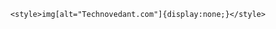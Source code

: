 <html>
<head>
<meta http-equiv="Content-Type" content="text/html; charset=utf-8">
<title>Happy Navratri 2022 </title>
    <meta name="google" value="notranslate">
    <meta property="og:type" content="Make your own wonderful wish for you loved one" />
    <meta property="og:title" content="Happy Navratri 2022 " />
    <meta property="og:url" content="https://www.google.com/>
    
    
    
    
    
    
    
    
    <meta property="og:description" content="Free Happy Navratri 2019 Whatsapp Viral HTML Blogger Script. Share this Happy Navratri 2019 Whatsapp Viral Script & Earn Money" />
    <meta property="og:site_name" content="Happy Navratri 2022V iral Script" />
    <link type="text/css" rel="stylesheet" href="https://cdnjs.cloudflare.com/ajax/libs/animate.css/3.5.2/animate.min.css" />
    <link rel="stylesheet" href="https://cdnjs.cloudflare.com/ajax/libs/font-awesome/4.7.0/css/font-awesome.css" />
    <link href='https://fonts.googleapis.com/css?family=Sofia:&effect=neon' rel='stylesheet'>
    <link rel="icon" type="imgage/pn" sizes="32x32" href="https://1.bp.blogspot.com/-u4YKj6vdPp0/XYtEStpmHqI/AAAAAAAADAY/1FugTf7Mut84pJGqFPsA4yVO-jdKHeaugCLcBGAsYHQ/s1600/favicon.png">
<style>




i {

 width: 50%;
padding-left: 20px;

padding-right: 30px;

        color: #f0ff4f;
        text-decoration: capitalize;
    }
input[type=name], select {
    width: 100%;
    padding: 12px 20px;
    margin: 4px 0;
    display: inline-block;
    border: 1px solid #ccc;
    border-radius: 10px;
    box-sizing: border-box;
}
.footerbtn {
 
            display: block;
            line-height: 50px;
            position: fixed;
            left:0px;
            bottom: 10px;
            height:50px;
            
border-radius: 30px;
  box-sizing: border-box;
  padding: 5px;
  background:#34af23;
  color: #ffffff;
  font-size: 18vh;
  text-align: center;
  text-decoration: none;
  width:70%;
 margin-left:10px;
            margin-right:30px;
            box-shadow: 0 4px 12px 0 rgba(0, 0, 0, .3);
            animation: footer infinite linear 1s;
            -webkit-transform: translate3d(30%,0,0);
            transform: translate3d(30%,0,0);
            position: fixed;
           
}

.footerbtn :active {
            box-shadow: none;
            border: 5px solid blue;
            
        }

        @-webkit-keyframes footer {
            from {
                -webkit-transform: rotateZ(0)
            }
            25% {
                -webkit-transform: rotateZ(0deg)
            }
            50% {
                -webkit-transform: rotateZ(0deg)
            }
            75% {
                -webkit-transform: rotateZ(0deg)
            }
            to {
                -webkit-transform: rotateZ(0)
            }}

@-webkit-keyframes jello {  from, 11.1%, to {    transform: none;  }
  22.2% {    transform: skewX(-12.5deg) skewY(-12.5deg);  }
  33.3% {    transform: skewX(6.25deg) skewY(6.25deg);  }
  44.4% {    transform: skewX(-3.125deg) skewY(-3.125deg);  }
  55.5% {    transform: skewX(1.5625deg) skewY(1.5625deg);  }
  66.6% {    transform: skewX(-0.78125deg) skewY(-0.78125deg);  }
  77.7% {    transform: skewX(0.390625deg) skewY(0.390625deg);  }
  88.8% {    transform: skewX(-0.1953125deg) skewY(-0.1953125deg);  }}

    .technovedant1{position:fixed;left:1%; width:auto;height:100%;top:1%;color:#000;}
    .technovedant2{position:fixed;right:1%; width:auto;height:100%;top:1%;color:#000;}
.bubbles {
font-family: arial;
}

.bubbles hi {
font-family: 'Luckiest Guy', cursive;
color: black;
}

hi {
 font-size:2.5em;
 user-select:none;
}

hi span { display:inline-block; animation:float .2s ease-in-out infinite; }
 @keyframes float {
  0%,100%{ transform:none; }
  33%{ transform:translateY(-1px) rotate(-2deg); }
  66%{ transform:translateY(1px) rotate(2deg); }
}
body:hover span { animation:bounce .6s; }
@keyframes bounce {
  0%,100%{ transform:translate(0); }
  25%{ transform:rotateX(20deg) translateY(2px) rotate(-3deg); }
  50%{ transform:translateY(-20px) rotate(3deg) scale(1.1);  }
}

@import url(https://lh6.googleusercontent.com/proxy/YfzDH9rGEX2_6c0-ipAee-UwIRD6yJ2S-9zgBkCvqKQxaNYcbJ399-QVTehEPWRHJ-iB2IRCLJ-HGPW_wv9fmo8T2WG1qQ=s0-d);

h1 {
  animation:glow 10s ease-in-out infinite;
}



* { box-sizing:border-box; }

figure {
  animation:wobble 5s ease-in-out infinite;
  transform-origin:center center;
  transform-style:preserve-3d;
}

@keyframes wobble {
  0%,100%{ transform:rotate3d(1,1,0,40deg); }
  25%{ transform:rotate3d(-1,1,0,40deg); }
  50%{ transform:rotate3d(-1,-1,0,40deg); }
  75%{ transform:rotate3d(1,-1,0,40deg); }
}

h1 {
  display:block;
  width:90%;
  line-height:1.5;
  font:900 35px 'Concert One', sans-serif;
  position:absolute;
  color:#fff;
}

@keyframes glow {
  0%,100%{ text-shadow:0 0 30px red; }
  25%{ text-shadow:0 0 30px orange; }
  50%{ text-shadow:0 0 30px forestgreen; }
  75%{ text-shadow:0 0 30px cyan; }
}

h1:nth-child(2){ transform:translateZ(5px); }
h1:nth-child(3){ transform:translateZ(10px);}
h1:nth-child(4){ transform:translateZ(15px); }
h1:nth-child(5){ transform:translateZ(20px); }
h1:nth-child(6){ transform:translateZ(25px); }
h1:nth-child(7){ transform:translateZ(30p.rock{animation:infinite 1s rock}
@keyframes rock {  0% {    transform: rotate(-1deg);  }
  50% {    transform: rotate(2deg);  }
  100% {    transform: rotate(-1deg);  }}x); }
h1:nth-child(8){ transform:translateZ(35px); }
h1:nth-child(9){ transform:translateZ(40px); }
h1:nth-child(10){ transform:translateZ(45px); }



.rock{animation:infinite 1s rock}
@keyframes rock {  0% {    transform: rotate(-1deg);  }
  50% {    transform: rotate(2deg);  }
  100% {    transform: rotate(-1deg);  }}

.fuck{animation:infinite 1s fuck}
@keyframes rock {  0% {    transform: rotate(-2deg);  }
  50% {    transform: rotate(2deg);  }
  100% {    transform: rotate(-2deg);  }}


h2 {
   
    -webkit-animation: bounceIn 4s cubic-bezier(0.68, -0.55, 0.27, 1.55) infinite;
     animation: bounceIn 4s cubic-bezier(0.68, -0.55, 0.27, 1.55) infinite;
    -webkit-transition: all .2s;
    transition: all .2s;
    font-size: 35px;
    text-transform: uppercase;
    TEXT-ALIGN:CENTER;
    color: #138808;
    text-shadow: -2px 0px 1px #22414f, -4px 0px 1px #22414f, -6px 0px 1px #22414f, -1px -1px 1px #22414f, -1px -2px 1px #22414f, -2px -1px 1px #22414f, -2px -2px 1px #22414f, -3px -3px 1px #22414f, -4px -4px 1px #22414f, -5px -5px 1px #22414f, -6px -6px 1px #22414f, 0 0 15px #22414f, 0 0 20px #22414f, 1px 1px #22414f,2px 2px #22414f;

}

h3 {
    font-size: 18px;
    text-align: center;
    padding:1px;
    margin:1px;
    color: #ffffff;
   
    aanimation: fuck infinite 1s;
##########    font-family: ;              %%%33%%%%%%%%%%%%%%%%%%%%%%%%%%%%%
    letter-spacing: 2px;
    word-spacing: 4px;
	
	
	* {box-sizing: border-box;}
body {font-family: Verdana, sans-serif;}
.mySlides {display: none;}
img {vertical-align: middle;}

/* TECHNOVEDANT.in */
.TECHNOVEDANT-slideshow-container {
  max-width: 1000px;
  position: relative;
  margin: auto;
}

/* TECHNOVEDANT.In */
.text {
  color: #f2f2f2;
  font-size: 15px;
  padding: 8px 12px;
  position: absolute;
  bottom: 8px;
  width: 100%;
  text-align: center;
}

/* Number text (1/11 etc) */
.numbertext {
  color: #f2f2f2;
  font-size: 12px;
  padding: 8px 12px;
  position: absolute;
  top: 0;
}

/* The dots/bullets/indicators */
.dot {
  height: 15px;
  width: 15px;
  margin: 0 2px;
  background-color:   yellow;
  border-radius: 50%;
  display: inline-block;
  transition: background-color 0.6s ease;
}

.active {
  background-color:  red;
}

/* Fading animation */
.fade {
  -webkit-animation-name: fade;
  -webkit-animation-duration: 1.5s;
  animation-name: fade;
  animation-duration: 1.5s;
}

@-webkit-keyframes fade {
  from {opacity: .4} 
  to {opacity: 1}
}

@keyframes fade {
  from {opacity: .4} 
  to {opacity: 1}
}

/* On smaller screens, decrease text size */
@media only screen and (max-width: 300px) {
  .text {font-size: 11px}
	
	
}
</style>


   <style>
      body{
        background: white;
      }
      .mainContainer {
max-width: 660px;
    margin: auto;
    text-align: center;
    position: relative;
    padding-right: 1px;
    padding-left: 1px;
    padding-top: 1px;

    margin-bottom: 65px;
}


.Technovedantncontainer {
   
    padding-right: 30px;
    padding-left: 30px;
    padding-top: 2px;
  
}

      }

.username {
    -webkit-animation: bounceIn 4s cubic-bezier(0.68, -0.55, 0.27, 1.55) infinite;
     animation: bounceIn 4s cubic-bezier(0.68, -0.55, 0.27, 1.55) infinite;
    -webkit-transition: all .2s;
    transition: all .2s;
    font-size: 40px;
    font-family: 'SF Espresso Shack', cursive;
    text-transform: uppercase;
    TEXT-ALIGN:CENTER;
    color: green;
    text-shadow: -2px 0px 1px #22414f, -4px 0px 1px #22414f, -6px 0px 1px #22414f, -1px -1px 1px #22414f, -1px -2px 1px #22414f, -2px -1px 1px #22414f, -2px -2px 1px #22414f, -3px -3px 1px #22414f, -4px -4px 1px #22414f, -5px -5px 1px #22414f, -6px -6px 1px #22414f, 0 0 15px #22414f, 0 0 20px #22414f, 1px 1px #22414f,2px 2px #22414f;

}
      .fromMessage{
       
       
        
        font-size: 30px;
        
      }
      .wavetext{
        color: #3e8ed2;
        padding: 0 40px;
        animation: pulse 1s infinite;
        font-size: 32px;

      }
      .wishMessage {
        color: #3e8ed2;
        font-size: 22px;
        font-weight: bold;
        margin-top: 50px;
        text-shadow: 0px 0px 10px #00fff3
      }
      .wishMessage p{
        margin: 0.5em 0;
      }
      #formBox {
        left: 0;position: fixed;bottom: 0;display: inline-block;width: 100%;margin: 0;
      }
      #nameTextBox {
        border: 3px solid #000000; text-align: center; display: inline-block; width: 70%;color: black;font-size:20px;margin: 0;background: #eee;height: 50px;font-weight: 700;;padding:8px 0;
      }
      #goButton {
        width: 20%;background: gold;display: inline-block;vertical-align: bottom;border: 3px solid #000000;float: right;color: black;font-size:16px;padding:8px 0;height: 48px;text-align:center;font-weight: 700;
      }
      .footerbtn {
        display: none;
        line-height: 40px;
        bottom: 10px;
        height: 45px;
        border-radius: 30px;
        box-sizing: border-box;
        padding: 5px;
        background: #34af23;
        color: #ffffff;
        font-size: 20px;
        text-align: center;
        text-decoration: none;
        box-shadow: 0 4px 12px 0 rgba(0, 0, 0, .3);
        
        position: fixed;
        width: 70%;
        left: 0;
        margin: 2% 5%;
      }
      .footerbtn img {
        position: relative;top:3px;
      }
      #inAdvance {
        font-size: 20px; font-weight: bold;margin-top: 20px;color: #98201F;
      }
      #demoo {
        font-size: 20px; font-weight: bold;color: red;
        
      }
      #inAdvanceTime {
        margin:20px 0 30px 0;
      }
      #inAdvanceTime p{
        color: #ae00b9;font-size: 19px;font-weight: 500;
        margin: 0;
      }
.bg{background-img e:url("https://www.google.com/imgres?imgurl=https%3A%2F%2Fdata.whicdn.com%2Fimages%2F340441719%2Foriginal.gif&imgrefurl=https%3A%2F%2Fweheartit.com%2Fentry%2F340441719&tbnid=U6stKExUzIz_WM&vet=1&docid=uoN4poZv5e-gpM&w=370&h=640&itg=1&hl=en-IN&source=sh%2Fx%2Fim.gif");background-repeat:repeat}p.head.name{word-wrap: break-word;font-size:40px;font-family:sans-serif;text-shadow: 1px 1px 5px rgba(0, 0, 0, 0.5);color:#f5f5f5}input#mce-names {width: 100% !important;margin-top: 20px !important;}




.TechnoVedant-main-greeting {
   
    max-width: 660px;
    margin: auto;
    text-align: center;
    position: relative;
    padding: 0px;
  
    ba url("https://1.bp.blogspot.com/-nXy1rUqrars/XYtoum_Z8hI/AAAAAAAADBc/M1YfZ-RQkccJDaOu84L1MXK_mKCILVTXACLcBGAsYHQ/s320/flowers.gif");
    background-position: center;
    background-repeat: no-repeat;
    background-size: cover;
    box : 3px 4px 41px 0 rgba(0, 0, 0, 0.64)
    margin-bottom: 35px
}

.TechnoVedant-main-greeting .main_body {
    text-align: center;
    font-size: 1.3em
}
.TechnoVedant-main-greeting .main_body .text2 {
    padding: 10px;
    font-size: 20px
}
.TechnoVedant-main-greeting .text {
    color: #405d9b;
    letter-spacing: 1px;
    font-weight: 600;
    padding: 0px 10px;
    text-align: center;
}
.TechnoVedant-main-greeting .pp-img {
    max-width: 400px;
    margin-bottom: 10px;
    box-shadow: 0px 0px 10px 0px rgba(0, 0, 0, 0.64);
}

.TechnoVedant-main-greeting .text_gradient {
    margin: 5px auto;
    font-weight: 700;
    font-size: 24px;
    color: #b50dae;
}



    </style>


	  <style>img[alt="Technovedant.com"]{display:none;}</style>


</head>
 <body class="bg">
 
 
 

<marquee class="technovedant1" behavior="scroll" direction="up" loop="-1" scrolldelay="1">  <br>
<img src="https://blogger.googleusercontent.com/img/b/R29vZ2xl/AVvXsEiHGg7_Yu-3Y4s5_vvTZ6gYyzXBn0N5nGG2IprbN5qiPM___m_h8PvhygGFvQ9Qk1Gx3nhY7wa90dqVwbTmfUhd5XrUoJbvKfn-7Tdk4qk98J8U0nJxfy1Chafg43Ym028GRWltZEbyCDmig01TsKTZiVMjSJcEVAygeOTfm9IsE__IQjllr2EEroDD9A/s1600/Happy-Holi-2023.png" height="160px" width="50px" class="rotate180"/><br><br><img src="https://1.bp.blogspot.com/-k7NMEDET1q0/YFXp7kuizeI/AAAAAAAAACo/C4VhwxJCb5wZP_gKzpCciHLhg8k8FOXsQCLcBGAsYHQ/s0/pichkari-images.png" height="160px" width="50px"/><br><br>
<img src="https://blogger.googleusercontent.com/img/b/R29vZ2xl/AVvXsEiHGg7_Yu-3Y4s5_vvTZ6gYyzXBn0N5nGG2IprbN5qiPM___m_h8PvhygGFvQ9Qk1Gx3nhY7wa90dqVwbTmfUhd5XrUoJbvKfn-7Tdk4qk98J8U0nJxfy1Chafg43Ym028GRWltZEbyCDmig01TsKTZiVMjSJcEVAygeOTfm9IsE__IQjllr2EEroDD9A/s1600/Happy-Holi-2023.png" height="160px" width="50px" class="rotate180"/><br><br><img src="https://1.bp.blogspot.com/-k7NMEDET1q0/YFXp7kuizeI/AAAAAAAAACo/C4VhwxJCb5wZP_gKzpCciHLhg8k8FOXsQCLcBGAsYHQ/s0/pichkari-images.png" height="160px" width="50px"/><br><br>
<img src="https://blogger.googleusercontent.com/img/b/R29vZ2xl/AVvXsEiHGg7_Yu-3Y4s5_vvTZ6gYyzXBn0N5nGG2IprbN5qiPM___m_h8PvhygGFvQ9Qk1Gx3nhY7wa90dqVwbTmfUhd5XrUoJbvKfn-7Tdk4qk98J8U0nJxfy1Chafg43Ym028GRWltZEbyCDmig01TsKTZiVMjSJcEVAygeOTfm9IsE__IQjllr2EEroDD9A/s1600/Happy-Holi-2023.png" height="160px" width="50px" class="rotate180"/><br><br><img src="https://1.bp.blogspot.com/-k7NMEDET1q0/YFXp7kuizeI/AAAAAAAAACo/C4VhwxJCb5wZP_gKzpCciHLhg8k8FOXsQCLcBGAsYHQ/s0/pichkari-images.png" height="160px" width="50px"/><br><br>
<img src="https://blogger.googleusercontent.com/img/b/R29vZ2xl/AVvXsEiHGg7_Yu-3Y4s5_vvTZ6gYyzXBn0N5nGG2IprbN5qiPM___m_h8PvhygGFvQ9Qk1Gx3nhY7wa90dqVwbTmfUhd5XrUoJbvKfn-7Tdk4qk98J8U0nJxfy1Chafg43Ym028GRWltZEbyCDmig01TsKTZiVMjSJcEVAygeOTfm9IsE__IQjllr2EEroDD9A/s1600/Happy-Holi-2023.png" height="160px" width="50px" class="rotate180"/><br><br><img src="https://1.bp.blogspot.com/-k7NMEDET1q0/YFXp7kuizeI/AAAAAAAAACo/C4VhwxJCb5wZP_gKzpCciHLhg8k8FOXsQCLcBGAsYHQ/s0/pichkari-images.png" height="160px" width="50px"/><br><br>
<img src="https://blogger.googleusercontent.com/img/b/R29vZ2xl/AVvXsEiHGg7_Yu-3Y4s5_vvTZ6gYyzXBn0N5nGG2IprbN5qiPM___m_h8PvhygGFvQ9Qk1Gx3nhY7wa90dqVwbTmfUhd5XrUoJbvKfn-7Tdk4qk98J8U0nJxfy1Chafg43Ym028GRWltZEbyCDmig01TsKTZiVMjSJcEVAygeOTfm9IsE__IQjllr2EEroDD9A/s1600/Happy-Holi-2023.png" height="160px" width="50px" class="rotate180"/><br><br><img src="https://1.bp.blogspot.com/-k7NMEDET1q0/YFXp7kuizeI/AAAAAAAAACo/C4VhwxJCb5wZP_gKzpCciHLhg8k8FOXsQCLcBGAsYHQ/s0/pichkari-images.png" height="160px" width="50px"/><br><br>
<img src="https://blogger.googleusercontent.com/img/b/R29vZ2xl/AVvXsEiHGg7_Yu-3Y4s5_vvTZ6gYyzXBn0N5nGG2IprbN5qiPM___m_h8PvhygGFvQ9Qk1Gx3nhY7wa90dqVwbTmfUhd5XrUoJbvKfn-7Tdk4qk98J8U0nJxfy1Chafg43Ym028GRWltZEbyCDmig01TsKTZiVMjSJcEVAygeOTfm9IsE__IQjllr2EEroDD9A/s1600/Happy-Holi-2023.png" height="160px" width="50px" class="rotate180"/><br><br><img src="https://1.bp.blogspot.com/-k7NMEDET1q0/YFXp7kuizeI/AAAAAAAAACo/C4VhwxJCb5wZP_gKzpCciHLhg8k8FOXsQCLcBGAsYHQ/s0/pichkari-images.png" height="160px" width="50px"/><br><br>
<img src="https://blogger.googleusercontent.com/img/b/R29vZ2xl/AVvXsEiHGg7_Yu-3Y4s5_vvTZ6gYyzXBn0N5nGG2IprbN5qiPM___m_h8PvhygGFvQ9Qk1Gx3nhY7wa90dqVwbTmfUhd5XrUoJbvKfn-7Tdk4qk98J8U0nJxfy1Chafg43Ym028GRWltZEbyCDmig01TsKTZiVMjSJcEVAygeOTfm9IsE__IQjllr2EEroDD9A/s1600/Happy-Holi-2023.png" height="160px" width="50px" class="rotate180"/><br><br><img src="https://1.bp.blogspot.com/-k7NMEDET1q0/YFXp7kuizeI/AAAAAAAAACo/C4VhwxJCb5wZP_gKzpCciHLhg8k8FOXsQCLcBGAsYHQ/s0/pichkari-images.png" height="160px" width="50px"/><br><br>
<img src="https://blogger.googleusercontent.com/img/b/R29vZ2xl/AVvXsEiHGg7_Yu-3Y4s5_vvTZ6gYyzXBn0N5nGG2IprbN5qiPM___m_h8PvhygGFvQ9Qk1Gx3nhY7wa90dqVwbTmfUhd5XrUoJbvKfn-7Tdk4qk98J8U0nJxfy1Chafg43Ym028GRWltZEbyCDmig01TsKTZiVMjSJcEVAygeOTfm9IsE__IQjllr2EEroDD9A/s1600/Happy-Holi-2023.png" height="160px" width="50px" class="rotate180"/><br><br><img src="https://1.bp.blogspot.com/-k7NMEDET1q0/YFXp7kuizeI/AAAAAAAAACo/C4VhwxJCb5wZP_gKzpCciHLhg8k8FOXsQCLcBGAsYHQ/s0/pichkari-images.png" height="160px" width="50px"/><br><br>
<img src="https://blogger.googleusercontent.com/img/b/R29vZ2xl/AVvXsEiHGg7_Yu-3Y4s5_vvTZ6gYyzXBn0N5nGG2IprbN5qiPM___m_h8PvhygGFvQ9Qk1Gx3nhY7wa90dqVwbTmfUhd5XrUoJbvKfn-7Tdk4qk98J8U0nJxfy1Chafg43Ym028GRWltZEbyCDmig01TsKTZiVMjSJcEVAygeOTfm9IsE__IQjllr2EEroDD9A/s1600/Happy-Holi-2023.png" height="160px" width="50px" class="rotate180"/><br><br><img src="https://1.bp.blogspot.com/-k7NMEDET1q0/YFXp7kuizeI/AAAAAAAAACo/C4VhwxJCb5wZP_gKzpCciHLhg8k8FOXsQCLcBGAsYHQ/s0/pichkari-images.png" height="160px" width="50px"/><br><br>
<img src="https://blogger.googleusercontent.com/img/b/R29vZ2xl/AVvXsEiHGg7_Yu-3Y4s5_vvTZ6gYyzXBn0N5nGG2IprbN5qiPM___m_h8PvhygGFvQ9Qk1Gx3nhY7wa90dqVwbTmfUhd5XrUoJbvKfn-7Tdk4qk98J8U0nJxfy1Chafg43Ym028GRWltZEbyCDmig01TsKTZiVMjSJcEVAygeOTfm9IsE__IQjllr2EEroDD9A/s1600/Happy-Holi-2023.png" height="160px" width="50px" class="rotate180"/><br><br><img src="https://1.bp.blogspot.com/-k7NMEDET1q0/YFXp7kuizeI/AAAAAAAAACo/C4VhwxJCb5wZP_gKzpCciHLhg8k8FOXsQCLcBGAsYHQ/s0/pichkari-images.png" height="160px" width="50px"/><br><br>
<img src="https://blogger.googleusercontent.com/img/b/R29vZ2xl/AVvXsEiHGg7_Yu-3Y4s5_vvTZ6gYyzXBn0N5nGG2IprbN5qiPM___m_h8PvhygGFvQ9Qk1Gx3nhY7wa90dqVwbTmfUhd5XrUoJbvKfn-7Tdk4qk98J8U0nJxfy1Chafg43Ym028GRWltZEbyCDmig01TsKTZiVMjSJcEVAygeOTfm9IsE__IQjllr2EEroDD9A/s1600/Happy-Holi-2023.png" height="160px" width="50px" class="rotate180"/><br><br><img src="https://1.bp.blogspot.com/-k7NMEDET1q0/YFXp7kuizeI/AAAAAAAAACo/C4VhwxJCb5wZP_gKzpCciHLhg8k8FOXsQCLcBGAsYHQ/s0/pichkari-images.png" height="160px" width="50px"/><br><br>
<img src="https://blogger.googleusercontent.com/img/b/R29vZ2xl/AVvXsEiHGg7_Yu-3Y4s5_vvTZ6gYyzXBn0N5nGG2IprbN5qiPM___m_h8PvhygGFvQ9Qk1Gx3nhY7wa90dqVwbTmfUhd5XrUoJbvKfn-7Tdk4qk98J8U0nJxfy1Chafg43Ym028GRWltZEbyCDmig01TsKTZiVMjSJcEVAygeOTfm9IsE__IQjllr2EEroDD9A/s1600/Happy-Holi-2023.png" height="160px" width="50px" class="rotate180"/><br><br><img src="https://1.bp.blogspot.com/-k7NMEDET1q0/YFXp7kuizeI/AAAAAAAAACo/C4VhwxJCb5wZP_gKzpCciHLhg8k8FOXsQCLcBGAsYHQ/s0/pichkari-images.png" height="160px" width="50px"/><br><br>
<img src="https://blogger.googleusercontent.com/img/b/R29vZ2xl/AVvXsEiHGg7_Yu-3Y4s5_vvTZ6gYyzXBn0N5nGG2IprbN5qiPM___m_h8PvhygGFvQ9Qk1Gx3nhY7wa90dqVwbTmfUhd5XrUoJbvKfn-7Tdk4qk98J8U0nJxfy1Chafg43Ym028GRWltZEbyCDmig01TsKTZiVMjSJcEVAygeOTfm9IsE__IQjllr2EEroDD9A/s1600/Happy-Holi-2023.png" height="160px" width="50px" class="rotate180"/><br><br><img src="https://1.bp.blogspot.com/-k7NMEDET1q0/YFXp7kuizeI/AAAAAAAAACo/C4VhwxJCb5wZP_gKzpCciHLhg8k8FOXsQCLcBGAsYHQ/s0/pichkari-images.png" height="160px" width="50px"/><br><br>
<img src="https://blogger.googleusercontent.com/img/b/R29vZ2xl/AVvXsEiHGg7_Yu-3Y4s5_vvTZ6gYyzXBn0N5nGG2IprbN5qiPM___m_h8PvhygGFvQ9Qk1Gx3nhY7wa90dqVwbTmfUhd5XrUoJbvKfn-7Tdk4qk98J8U0nJxfy1Chafg43Ym028GRWltZEbyCDmig01TsKTZiVMjSJcEVAygeOTfm9IsE__IQjllr2EEroDD9A/s1600/Happy-Holi-2023.png" height="160px" width="50px" class="rotate180"/><br><br><img src="https://1.bp.blogspot.com/-k7NMEDET1q0/YFXp7kuizeI/AAAAAAAAACo/C4VhwxJCb5wZP_gKzpCciHLhg8k8FOXsQCLcBGAsYHQ/s0/pichkari-images.png" height="160px" width="50px"/><br><br>
<img src="https://blogger.googleusercontent.com/img/b/R29vZ2xl/AVvXsEiHGg7_Yu-3Y4s5_vvTZ6gYyzXBn0N5nGG2IprbN5qiPM___m_h8PvhygGFvQ9Qk1Gx3nhY7wa90dqVwbTmfUhd5XrUoJbvKfn-7Tdk4qk98J8U0nJxfy1Chafg43Ym028GRWltZEbyCDmig01TsKTZiVMjSJcEVAygeOTfm9IsE__IQjllr2EEroDD9A/s1600/Happy-Holi-2023.png" height="160px" width="50px" class="rotate180"/><br><br><img src="https://1.bp.blogspot.com/-k7NMEDET1q0/YFXp7kuizeI/AAAAAAAAACo/C4VhwxJCb5wZP_gKzpCciHLhg8k8FOXsQCLcBGAsYHQ/s0/pichkari-images.png" height="160px" width="50px"/><br><br>
<img src="https://blogger.googleusercontent.com/img/b/R29vZ2xl/AVvXsEiHGg7_Yu-3Y4s5_vvTZ6gYyzXBn0N5nGG2IprbN5qiPM___m_h8PvhygGFvQ9Qk1Gx3nhY7wa90dqVwbTmfUhd5XrUoJbvKfn-7Tdk4qk98J8U0nJxfy1Chafg43Ym028GRWltZEbyCDmig01TsKTZiVMjSJcEVAygeOTfm9IsE__IQjllr2EEroDD9A/s1600/Happy-Holi-2023.png" height="160px" width="50px" class="rotate180"/><br><br><img src="https://1.bp.blogspot.com/-k7NMEDET1q0/YFXp7kuizeI/AAAAAAAAACo/C4VhwxJCb5wZP_gKzpCciHLhg8k8FOXsQCLcBGAsYHQ/s0/pichkari-images.png" height="160px" width="50px"/><br><br>



</marquee>




<marquee class="technovedant2" behavior="scroll" direction="down" loop="-1" scrolldelay="0"><br>

<img src="https://blogger.googleusercontent.com/img/b/R29vZ2xl/AVvXsEiHGg7_Yu-3Y4s5_vvTZ6gYyzXBn0N5nGG2IprbN5qiPM___m_h8PvhygGFvQ9Qk1Gx3nhY7wa90dqVwbTmfUhd5XrUoJbvKfn-7Tdk4qk98J8U0nJxfy1Chafg43Ym028GRWltZEbyCDmig01TsKTZiVMjSJcEVAygeOTfm9IsE__IQjllr2EEroDD9A/s1600/Happy-Holi-2023.png" height="160px" width="50px" class="rotate180"/><br><br><img src="https://1.bp.blogspot.com/-k7NMEDET1q0/YFXp7kuizeI/AAAAAAAAACo/C4VhwxJCb5wZP_gKzpCciHLhg8k8FOXsQCLcBGAsYHQ/s0/pichkari-images.png" height="160px" width="50px"/><br><br>
<img src="https://blogger.googleusercontent.com/img/b/R29vZ2xl/AVvXsEiHGg7_Yu-3Y4s5_vvTZ6gYyzXBn0N5nGG2IprbN5qiPM___m_h8PvhygGFvQ9Qk1Gx3nhY7wa90dqVwbTmfUhd5XrUoJbvKfn-7Tdk4qk98J8U0nJxfy1Chafg43Ym028GRWltZEbyCDmig01TsKTZiVMjSJcEVAygeOTfm9IsE__IQjllr2EEroDD9A/s1600/Happy-Holi-2023.png" height="160px" width="50px" class="rotate180"/><br><br><img src="https://1.bp.blogspot.com/-k7NMEDET1q0/YFXp7kuizeI/AAAAAAAAACo/C4VhwxJCb5wZP_gKzpCciHLhg8k8FOXsQCLcBGAsYHQ/s0/pichkari-images.png" height="160px" width="50px"/><br><br>
<img src="https://blogger.googleusercontent.com/img/b/R29vZ2xl/AVvXsEiHGg7_Yu-3Y4s5_vvTZ6gYyzXBn0N5nGG2IprbN5qiPM___m_h8PvhygGFvQ9Qk1Gx3nhY7wa90dqVwbTmfUhd5XrUoJbvKfn-7Tdk4qk98J8U0nJxfy1Chafg43Ym028GRWltZEbyCDmig01TsKTZiVMjSJcEVAygeOTfm9IsE__IQjllr2EEroDD9A/s1600/Happy-Holi-2023.png" height="160px" width="50px" class="rotate180"/><br><br><img src="https://1.bp.blogspot.com/-k7NMEDET1q0/YFXp7kuizeI/AAAAAAAAACo/C4VhwxJCb5wZP_gKzpCciHLhg8k8FOXsQCLcBGAsYHQ/s0/pichkari-images.png" height="160px" width="50px"/><br><br>
<img src="https://blogger.googleusercontent.com/img/b/R29vZ2xl/AVvXsEiHGg7_Yu-3Y4s5_vvTZ6gYyzXBn0N5nGG2IprbN5qiPM___m_h8PvhygGFvQ9Qk1Gx3nhY7wa90dqVwbTmfUhd5XrUoJbvKfn-7Tdk4qk98J8U0nJxfy1Chafg43Ym028GRWltZEbyCDmig01TsKTZiVMjSJcEVAygeOTfm9IsE__IQjllr2EEroDD9A/s1600/Happy-Holi-2023.png" height="160px" width="50px" class="rotate180"/><br><br><img src="https://1.bp.blogspot.com/-k7NMEDET1q0/YFXp7kuizeI/AAAAAAAAACo/C4VhwxJCb5wZP_gKzpCciHLhg8k8FOXsQCLcBGAsYHQ/s0/pichkari-images.png" height="160px" width="50px"/><br><br>
<img src="https://blogger.googleusercontent.com/img/b/R29vZ2xl/AVvXsEiHGg7_Yu-3Y4s5_vvTZ6gYyzXBn0N5nGG2IprbN5qiPM___m_h8PvhygGFvQ9Qk1Gx3nhY7wa90dqVwbTmfUhd5XrUoJbvKfn-7Tdk4qk98J8U0nJxfy1Chafg43Ym028GRWltZEbyCDmig01TsKTZiVMjSJcEVAygeOTfm9IsE__IQjllr2EEroDD9A/s1600/Happy-Holi-2023.png" height="160px" width="50px" class="rotate180"/><br><br><img src="https://1.bp.blogspot.com/-k7NMEDET1q0/YFXp7kuizeI/AAAAAAAAACo/C4VhwxJCb5wZP_gKzpCciHLhg8k8FOXsQCLcBGAsYHQ/s0/pichkari-images.png" height="160px" width="50px"/><br><br>
<img src="https://blogger.googleusercontent.com/img/b/R29vZ2xl/AVvXsEiHGg7_Yu-3Y4s5_vvTZ6gYyzXBn0N5nGG2IprbN5qiPM___m_h8PvhygGFvQ9Qk1Gx3nhY7wa90dqVwbTmfUhd5XrUoJbvKfn-7Tdk4qk98J8U0nJxfy1Chafg43Ym028GRWltZEbyCDmig01TsKTZiVMjSJcEVAygeOTfm9IsE__IQjllr2EEroDD9A/s1600/Happy-Holi-2023.png" height="160px" width="50px" class="rotate180"/><br><br><img src="https://1.bp.blogspot.com/-k7NMEDET1q0/YFXp7kuizeI/AAAAAAAAACo/C4VhwxJCb5wZP_gKzpCciHLhg8k8FOXsQCLcBGAsYHQ/s0/pichkari-images.png" height="160px" width="50px"/><br><br>
<img src="https://blogger.googleusercontent.com/img/b/R29vZ2xl/AVvXsEiHGg7_Yu-3Y4s5_vvTZ6gYyzXBn0N5nGG2IprbN5qiPM___m_h8PvhygGFvQ9Qk1Gx3nhY7wa90dqVwbTmfUhd5XrUoJbvKfn-7Tdk4qk98J8U0nJxfy1Chafg43Ym028GRWltZEbyCDmig01TsKTZiVMjSJcEVAygeOTfm9IsE__IQjllr2EEroDD9A/s1600/Happy-Holi-2023.png" height="160px" width="50px" class="rotate180"/><br><br><img src="https://1.bp.blogspot.com/-k7NMEDET1q0/YFXp7kuizeI/AAAAAAAAACo/C4VhwxJCb5wZP_gKzpCciHLhg8k8FOXsQCLcBGAsYHQ/s0/pichkari-images.png" height="160px" width="50px"/><br><br>
<img src="https://blogger.googleusercontent.com/img/b/R29vZ2xl/AVvXsEiHGg7_Yu-3Y4s5_vvTZ6gYyzXBn0N5nGG2IprbN5qiPM___m_h8PvhygGFvQ9Qk1Gx3nhY7wa90dqVwbTmfUhd5XrUoJbvKfn-7Tdk4qk98J8U0nJxfy1Chafg43Ym028GRWltZEbyCDmig01TsKTZiVMjSJcEVAygeOTfm9IsE__IQjllr2EEroDD9A/s1600/Happy-Holi-2023.png" height="160px" width="50px" class="rotate180"/><br><br><img src="https://1.bp.blogspot.com/-k7NMEDET1q0/YFXp7kuizeI/AAAAAAAAACo/C4VhwxJCb5wZP_gKzpCciHLhg8k8FOXsQCLcBGAsYHQ/s0/pichkari-images.png" height="160px" width="50px"/><br><br>

<img src="https://1.bp.blogspot.com/-k7NMEDET1q0/YFXp7kuizeI/AAAAAAAAACo/C4VhwxJCb5wZP_gKzpCciHLhg8k8FOXsQCLcBGAsYHQ/s0/pichkari-images.png" height="160px" width="50px" /><br><br>
<img src="https://blogger.googleusercontent.com/img/b/R29vZ2xl/AVvXsEiHGg7_Yu-3Y4s5_vvTZ6gYyzXBn0N5nGG2IprbN5qiPM___m_h8PvhygGFvQ9Qk1Gx3nhY7wa90dqVwbTmfUhd5XrUoJbvKfn-7Tdk4qk98J8U0nJxfy1Chafg43Ym028GRWltZEbyCDmig01TsKTZiVMjSJcEVAygeOTfm9IsE__IQjllr2EEroDD9A/s1600/Happy-Holi-2023.png" height="160px" width="50px" class="rotate180"/><br><br><img src="https://1.bp.blogspot.com/-k7NMEDET1q0/YFXp7kuizeI/AAAAAAAAACo/C4VhwxJCb5wZP_gKzpCciHLhg8k8FOXsQCLcBGAsYHQ/s0/pichkari-images.png" height="160px" width="50px"/><br><br>
<img src="https://blogger.googleusercontent.com/img/b/R29vZ2xl/AVvXsEiHGg7_Yu-3Y4s5_vvTZ6gYyzXBn0N5nGG2IprbN5qiPM___m_h8PvhygGFvQ9Qk1Gx3nhY7wa90dqVwbTmfUhd5XrUoJbvKfn-7Tdk4qk98J8U0nJxfy1Chafg43Ym028GRWltZEbyCDmig01TsKTZiVMjSJcEVAygeOTfm9IsE__IQjllr2EEroDD9A/s1600/Happy-Holi-2023.png" height="160px" width="50px" class="rotate180"/><br><br><img src="https://1.bp.blogspot.com/-k7NMEDET1q0/YFXp7kuizeI/AAAAAAAAACo/C4VhwxJCb5wZP_gKzpCciHLhg8k8FOXsQCLcBGAsYHQ/s0/pichkari-images.png" height="160px" width="50px"/><br><br>
<img src="https://blogger.googleusercontent.com/img/b/R29vZ2xl/AVvXsEiHGg7_Yu-3Y4s5_vvTZ6gYyzXBn0N5nGG2IprbN5qiPM___m_h8PvhygGFvQ9Qk1Gx3nhY7wa90dqVwbTmfUhd5XrUoJbvKfn-7Tdk4qk98J8U0nJxfy1Chafg43Ym028GRWltZEbyCDmig01TsKTZiVMjSJcEVAygeOTfm9IsE__IQjllr2EEroDD9A/s1600/Happy-Holi-2023.png" height="160px" width="50px" class="rotate180"/><br><br><img src="https://1.bp.blogspot.com/-k7NMEDET1q0/YFXp7kuizeI/AAAAAAAAACo/C4VhwxJCb5wZP_gKzpCciHLhg8k8FOXsQCLcBGAsYHQ/s0/pichkari-images.png" height="160px" width="50px"/><br><br>
<img src="https://blogger.googleusercontent.com/img/b/R29vZ2xl/AVvXsEiHGg7_Yu-3Y4s5_vvTZ6gYyzXBn0N5nGG2IprbN5qiPM___m_h8PvhygGFvQ9Qk1Gx3nhY7wa90dqVwbTmfUhd5XrUoJbvKfn-7Tdk4qk98J8U0nJxfy1Chafg43Ym028GRWltZEbyCDmig01TsKTZiVMjSJcEVAygeOTfm9IsE__IQjllr2EEroDD9A/s1600/Happy-Holi-2023.png" height="160px" width="50px" class="rotate180"/><br><br><img src="https://1.bp.blogspot.com/-k7NMEDET1q0/YFXp7kuizeI/AAAAAAAAACo/C4VhwxJCb5wZP_gKzpCciHLhg8k8FOXsQCLcBGAsYHQ/s0/pichkari-images.png" height="160px" width="50px"/><br><br>
<img src="https://blogger.googleusercontent.com/img/b/R29vZ2xl/AVvXsEiHGg7_Yu-3Y4s5_vvTZ6gYyzXBn0N5nGG2IprbN5qiPM___m_h8PvhygGFvQ9Qk1Gx3nhY7wa90dqVwbTmfUhd5XrUoJbvKfn-7Tdk4qk98J8U0nJxfy1Chafg43Ym028GRWltZEbyCDmig01TsKTZiVMjSJcEVAygeOTfm9IsE__IQjllr2EEroDD9A/s1600/Happy-Holi-2023.png" height="160px" width="50px" class="rotate180"/><br><br><img src="https://1.bp.blogspot.com/-k7NMEDET1q0/YFXp7kuizeI/AAAAAAAAACo/C4VhwxJCb5wZP_gKzpCciHLhg8k8FOXsQCLcBGAsYHQ/s0/pichkari-images.png" height="160px" width="50px"/><br><br>
<img src="https://blogger.googleusercontent.com/img/b/R29vZ2xl/AVvXsEiHGg7_Yu-3Y4s5_vvTZ6gYyzXBn0N5nGG2IprbN5qiPM___m_h8PvhygGFvQ9Qk1Gx3nhY7wa90dqVwbTmfUhd5XrUoJbvKfn-7Tdk4qk98J8U0nJxfy1Chafg43Ym028GRWltZEbyCDmig01TsKTZiVMjSJcEVAygeOTfm9IsE__IQjllr2EEroDD9A/s1600/Happy-Holi-2023.png" height="160px" width="50px" class="rotate180"/><br><br><img src="https://1.bp.blogspot.com/-k7NMEDET1q0/YFXp7kuizeI/AAAAAAAAACo/C4VhwxJCb5wZP_gKzpCciHLhg8k8FOXsQCLcBGAsYHQ/s0/pichkari-images.png" height="160px" width="50px"/><br><br>
<img src="https://blogger.googleusercontent.com/img/b/R29vZ2xl/AVvXsEiHGg7_Yu-3Y4s5_vvTZ6gYyzXBn0N5nGG2IprbN5qiPM___m_h8PvhygGFvQ9Qk1Gx3nhY7wa90dqVwbTmfUhd5XrUoJbvKfn-7Tdk4qk98J8U0nJxfy1Chafg43Ym028GRWltZEbyCDmig01TsKTZiVMjSJcEVAygeOTfm9IsE__IQjllr2EEroDD9A/s1600/Happy-Holi-2023.png" height="160px" width="50px" class="rotate180"/><br><br><img src="https://1.bp.blogspot.com/-k7NMEDET1q0/YFXp7kuizeI/AAAAAAAAACo/C4VhwxJCb5wZP_gKzpCciHLhg8k8FOXsQCLcBGAsYHQ/s0/pichkari-images.png" height="160px" width="50px"/><br><br>
<img src="https://blogger.googleusercontent.com/img/b/R29vZ2xl/AVvXsEiHGg7_Yu-3Y4s5_vvTZ6gYyzXBn0N5nGG2IprbN5qiPM___m_h8PvhygGFvQ9Qk1Gx3nhY7wa90dqVwbTmfUhd5XrUoJbvKfn-7Tdk4qk98J8U0nJxfy1Chafg43Ym028GRWltZEbyCDmig01TsKTZiVMjSJcEVAygeOTfm9IsE__IQjllr2EEroDD9A/s1600/Happy-Holi-2023.png" height="160px" width="50px" class="rotate180"/><br><br><img src="https://1.bp.blogspot.com/-k7NMEDET1q0/YFXp7kuizeI/AAAAAAAAACo/C4VhwxJCb5wZP_gKzpCciHLhg8k8FOXsQCLcBGAsYHQ/s0/pichkari-images.png" height="160px" width="50px"/><br><br>
<img src="https://blogger.googleusercontent.com/img/b/R29vZ2xl/AVvXsEiHGg7_Yu-3Y4s5_vvTZ6gYyzXBn0N5nGG2IprbN5qiPM___m_h8PvhygGFvQ9Qk1Gx3nhY7wa90dqVwbTmfUhd5XrUoJbvKfn-7Tdk4qk98J8U0nJxfy1Chafg43Ym028GRWltZEbyCDmig01TsKTZiVMjSJcEVAygeOTfm9IsE__IQjllr2EEroDD9A/s1600/Happy-Holi-2023.png" height="160px" width="50px" class="rotate180"/><br><br><img src="https://1.bp.blogspot.com/-k7NMEDET1q0/YFXp7kuizeI/AAAAAAAAACo/C4VhwxJCb5wZP_gKzpCciHLhg8k8FOXsQCLcBGAsYHQ/s0/pichkari-images.png" height="160px" width="50px"/><br><br>
<img src="https://blogger.googleusercontent.com/img/b/R29vZ2xl/AVvXsEiHGg7_Yu-3Y4s5_vvTZ6gYyzXBn0N5nGG2IprbN5qiPM___m_h8PvhygGFvQ9Qk1Gx3nhY7wa90dqVwbTmfUhd5XrUoJbvKfn-7Tdk4qk98J8U0nJxfy1Chafg43Ym028GRWltZEbyCDmig01TsKTZiVMjSJcEVAygeOTfm9IsE__IQjllr2EEroDD9A/s1600/Happy-Holi-2023.png" height="160px" width="50px" class="rotate180"/><br><br>
</marquee>



</center> 






<h3 style="color: white; background: url(https://i.pinimg.com/originals/c5/5d/72/c55d724f878fb587e4d1ad15d0107b9e.gif);" id="TECHNOVEDANT">
</h1>

<center><img src="https://3.bp.blogspot.com/--VrLDvTMfE0/W2xAmnbAbSI/AAAAAAAABo0/g6rPQo521MASQKKAnw2LLed-OR1OlgF9gCLcBGAs/s1600/c.gif" class="img-responsive" alt="TECHNOVEDANT" width="30%"></center>
<br><br>

<center>
<iframe width="300" height="205" src="https://www.youtube.com/embed/2tL1xaMhKD4?controls=0&amp;start=9" title="YouTube video player" frameborder="0" allow="accelerometer; autoplay; clipboard-write; encrypted-media; gyroscope; picture-in-picture; web-share" allowfullscreen></iframe>
</center>



  <div class="Technovedantncontainer">

    <div class="TechnoVedant-main-greeting">






<div 
style=" color: white; font-weight: bold; padding-top: 6px; padding-bottom: 6px; font-size: large;text-align:center; ">

<h2 class="font-effect-neon" align=center" 
id="TECHNOVEDANT-show-name"
style="background: url(https://i.pinimg.com/originals/c5/5d/72/c55d724f878fb587e4d1ad15d0107b9e.gif);">
</font></div>



        <div class="font-effect-neon"><p class="fromMessage" id="TECHNOVEDANT-fromMessage"></p>
        
        </div>
        
<center><span style="color: #ff077a; font-weight: bold;">▂ ▄ ▅ HAPPY HOLI ▅ ▄ ▂ </span></center>


</center>

<center>
    


  
  
  
  
  
  
  
  
  

</center>

<!---- Snow falling Images ----->
<div class="vi" style="text-align: center;">


<center><img src="https://2.bp.blogspot.com/-2wQjG-citH8/W-pYxv5FR3I/AAAAAAAAAUw/CbtjMztQ8JgDEfa1tTjZ1hPcMAnMUTc1gCLcBGAs/s1600/transparent-welcome-christmas.gif" class="img-responsive" alt="TechnicalRpost" width="100%"></center>
<br>

<p style="text-align: center;"><strong><span style="font-size: 16pt; font-family: 'comic sans ms', sans-serif; color: #ff0044;">✡ <span style="font-family: 'trebuchet ms', geneva;">🌝Happy HOLI🌝</span> ✡</span></strong></p>
<p style="text-align: center;"><strong><span style="font-size: 16pt; font-family: 'comic sans ms', sans-serif; color: #ff0044;">✡ <span style="font-family: 'trebuchet ms', geneva;">In</span> ✡</span></strong></p>
<p style="text-align: center;"><strong><span style="font-size: 16pt; font-family: 'comic sans ms', sans-serif; color: #ff0044;">✡ <span style="font-family: 'trebuchet ms', geneva;"> ♥️ Advance 2023♥️ </span> ✡</span></strong></p>
<br> 

<center><img src="https://1.bp.blogspot.com/-KBhRR1uA-OI/XFER5G-eLxI/AAAAAAAABQQ/0i8Z-t0ALgolaUGvD5vvm4M-sEt53VlCQCLcBGAs/s1600/HOLI%2BRANG.gif" class="img-responsive" alt="ShahidBros" width="100%"></center>
<br>

<!---google adsense ad code--->
  

<div dir="ltr" style="text-align: left;" trbidi="on">
<div style="background-color:#00FFFF; border-radius: 17px; border: 0px solid rgb(0, 0, 0); box-shadow: rgba(0, 0, 0, 0.2) 5px 5px 5px; color: black; font-family: arial, sans-serif; font-size: 18px; font-stretch: normal; font-style: normal; font-variant: normal; line-height: normal; margin: 0px auto; padding: 4px 5px 3px; width: 70%;">
<marquee behavior="alternate"><b>पिचकारी की धार, गुलाल की बौछार,
</b></marquee>
</div>
<div style="background-color: #FF0000; border-radius: 17px; border: 0px solid rgb(0, 0, 0); box-shadow: rgba(0, 0, 0, 0.2) 5px 5px 5px; color: white; font-family: arial, sans-serif; font-size: 18px; font-stretch: normal; font-style: normal; font-variant: normal; line-height: normal; margin: 0px auto; padding: 4px 5px 3px; width: 70%;">
<marquee behavior="alternate"><b>
अपनों का प्यार, यही है यारों होली का त्यौहार.
</b></marquee>
</div>
<div style="background-color: #FFFF00; border-radius: 17px; border: 0px solid rgb(0, 0, 0); box-shadow: rgba(0, 0, 0, 0.2) 5px 5px 5px; color: black; font-family: arial, sans-serif; font-size: 18px; font-stretch: normal; font-style: normal; font-variant: normal; line-height: normal; margin: 0px auto; padding: 4px 5px 3px; width: 70%;">
<marquee behavior="alternate"><b>
HOLI HAIN BHAI HOLI HAIN
</b></marquee>
</div>
</div>
  
<!---Google Add here--->
 <br>




<!--<h2>Main Center Image</h2>-->
<center><img src="https://1.bp.blogspot.com/-oAUomPF0euw/XlO3fmT0_HI/AAAAAAAAAQg/sr6JdaL-01gSeh5ulPtGClS_-88RczINACNcBGAsYHQ/s1600/Happy%2BHoli%2BGif%2B2020.gif" class="img-responsive" alt="Shahid Bros" width="100%"></center>
<br>

<!----- Wishing Poem Here ----->
<p style="text-align: center;"><strong><span style="background-color: #ff0000; color: #ffffff; font-size: 18pt; font-family: tahoma, arial, helvetica, sans-serif;">&nbsp;☺️ सपनो की दुनिया और अपनों का प्यार </span></strong></p>
<p style="text-align: center;"><span style="background-color: #008000; color: #ffffff; font-size: 20pt; font-family: tahoma, arial, helvetica, sans-serif;">&nbsp;गालों पे गुलाल और पानी की बौछार, 💐</span></p>
<p style="text-align: center;"><span style="background-color: #ff00ff; color: #ffffff; font-size: 20pt; font-family: tahoma, arial, helvetica, sans-serif;">&nbsp;🎂 सुख समृद्धि और सफलता का हार, </span></p>  
<p style="text-align: center;"><span style="background-color: #ff00ff; color: #ffffff; font-size: 20pt; font-family: tahoma, arial, helvetica, sans-serif;">&nbsp;🎂 मुबारक हो आपको रंगो का त्यौहार, </span></p> 
<p style="text-align: center;"><span style="background-color: blue; color: #ffffff; font-size: 20pt; font-family: tahoma, arial, helvetica, sans-serif;">&nbsp;हैप्पी होली! 🤩</span></p><br>


<p style="text-align: center;"><strong><span style="font-size: 14pt; font-family: tahoma, arial, helvetica, sans-serif;"><span style="color: #ff0000;">》⍟☆⍣होली की हार्दिक शुभकामनाएं⍣☆⍟《</span></span></strong></p>

<div class="separator" style="clear: both; text-align: center;"><a href="https://1.bp.blogspot.com/-LysM3jCAQp8/XlOxvKl_ddI/AAAAAAAAAPw/Uqk7EFy9OjMX3ZknySA1_nZDfGF2wI0xACNcBGAsYHQ/s1600/holi%2Bhai%2Bscript.gif" imageanchor="1" style="margin-left: 1em; margin-right: 1em;"><img border="0" src="https://1.bp.blogspot.com/-VtRBltdxYfQ/XFETvX7Bk3I/AAAAAAAABQw/Umm4CxAkChES4JKF5ibkT2cA3fmxjD5BACLcBGAs/s320/TECHNICAL%2BJITU.gif" width="320" height="261" data-original-width="212" data-original-height="173" /></a></div>
<br>

<!---ADSSENSE AD CODE--->
  
<p style="text-align: center;"><strong><span style="background-color: #ff0000; color: #ffffff; font-size: 18pt; font-family: tahoma, arial, helvetica, sans-serif;">&nbsp; 😎 वसंत ऋतु की बहार,</span></p>
<p style="text-align: center;"><span style="background-color: #008000; color: #ffffff; font-size: 18pt; font-family: tahoma, arial, helvetica, sans-serif;">&nbsp; चली पिचकारी उड़ा है गुलाल,
 🙄 </span></p>
<p style="text-align: center;"><span style="background-color: #ff00ff; color: #ffffff; font-size: 18pt; font-family: tahoma, arial, helvetica, sans-serif;">&nbsp;🤔 रंग बरसे नीले हरे लाल, </span></p>
<p style="text-align: center;"><span style="background-color: #00ccff; color: #ffffff; font-size: 18pt; font-family: tahoma, arial, helvetica, sans-serif;">&nbsp;मुबारक हो आपको होली का त्यौहार😋</span></p>

<p style="text-align: center;"><span style="background-color: #ff6600; color: #ffffff; font-size: 18pt; font-family: tahoma, arial, helvetica, sans-serif;">&nbsp;😚 होली हैं भाई होली हैं  </span></p>

<img width="80%" src="https://3.bp.blogspot.com/-ufe82TEMmG8/XFEQ6CwwwvI/AAAAAAAABQE/_Fe7UgRdKPUx_6REw3sz2x1Ey4a3NpL6ACLcBGAs/s1600/201403141394777536852290360.png"
>



<center><img src="https://3.bp.blogspot.com/--VrLDvTMfE0/W2xAmnbAbSI/AAAAAAAABo0/g6rPQo521MASQKKAnw2LLed-OR1OlgF9gCLcBGAs/s1600/c.gif" class="img-responsive" alt="TECHNOVEDANT" width="30%"></center>
<br><br>
<br>

<script>
var slideIndex = 0;
showSlides();

function showSlides() {
    var i;
    var slides = document.getElementsByClassName("TECHNOVEDANTSlides");
    var dots = document.getElementsByClassName("TECHNOVEDANTdot");
    for (i = 0; i < slides.length; i++) {
       slides[i].style.display = "none";  
    }
    slideIndex++;
    if (slideIndex > slides.length) {slideIndex = 1}    
    for (i = 0; i < dots.length; i++) {
        dots[i].className = dots[i].className.replace(" active", "");
    }
    slides[slideIndex-1].style.display = "block";  
    dots[slideIndex-1].className += " active";
    setTimeout(showSlides, 3000); // Change image every 3 seconds
}
</script>
<div id="formBox" >
          <input type="text" name="name" id="nameTextBox"  placeholder="Enter Your Name">
          <div id="goButton" onclick="createGreeting()" >
          Click
          </div>
        </div>
        <a class="footerbtn" href="javascript:void(0)" onclick="shareActionWA()">
          <img width="25px" height="25px" src="https://2.bp.blogspot.com/-wqIwcDNHuLo/W1GSWn4DM7I/AAAAAAAABYk/7uT-lBuXTC0dMt86JLCmVoHKGWKBlClvQCLcBGAs/s1600/technovedan1.png">
          <b style="font-size: 15px;position:  relative;top: -3px;margin: 0 10px;">Share with your Friends</b>
          <img width="25px" height="25px" src="https://2.bp.blogspot.com/-wqIwcDNHuLo/W1GSWn4DM7I/AAAAAAAABYk/7uT-lBuXTC0dMt86JLCmVoHKGWKBlClvQCLcBGAs/s1600/technovedan1.png">
        </a>
    </div>
        
  </body>

  <script>
      var jqs = function(sParam) {
        var sPageURL = window.location.search.substring(1);
        var sURLVariables = sPageURL.split("&");
        for (var i = 0; i < sURLVariables.length; i++) {
            var sParameterName = sURLVariables[i].split("=");
            if (sParameterName[0] === sParam) {
              return sParameterName[1];
            }
          }
      };
    window.jqs = jqs;
    var name = decodeURI(jqs("bl"));
    if (typeof jqs("bl") === "undefined") {
      name = "";
    }
    var checkName = function() {
      if (name.length !== 0) {
        name = name.replace(/-/g, " ");
        console.log("name is there", name);
        document.querySelector("#TECHNOVEDANT-show-name").innerHTML = name;
        document.querySelector("#TECHNOVEDANT-fromMessage").innerHTML= "Wishing You"
      } else {

      }
    };

    checkName();

    var createGreeting=function(){

      // ga('send', {
      //   hitType: 'event',
      //   eventCategory: 'interaction',
      //   eventAction: 'click',
      //   eventLabel: 'goButtonClicked'
      // });

      gtag('event', 'click', {
            'event_category': 'interaction',
            'event_label': 'goButtonClicked',
      });

      sname=document.querySelector("#nameTextBox").value;
      sname=sname.replace(/@/g,"-")
      sname=sname.replace(/%40/g,"-")
      sname=sname.replace(/\./g,"-")
      if(sname.trim()!=""){
        document.querySelector("#formBox").style.display = "none";
        document.querySelector(".footerbtn").style.display = "block";
        document.querySelector("#TECHNOVEDANT-show-name").innerHTML = sname;
        document.querySelector("#TECHNOVEDANT-fromMessage").innerHTML= "Click on the WhatsApp button to share with your friends";
        window.scrollTo(0,0);
      }else {
        alert ("Please Type Your Name First");
        document.getElementById("nameTextBox").focus();
      }
    }

    var shareActionWA = function() {
      gtag('event', 'click', {
            'event_category': 'interaction',
            'event_label': 'shareOnWhatsAppClicked',
      });

      var shareString = "";
      var whatsappHref;
      shareString += "*"+sname+"*";

      
      shareString +=" मैंने आपके लिए कुछ
       special भेजा है  "
      shareString +=(window.location.href.split("?")[0] + "?bl=" + sname).replace("#", "").replace(/ /g, "-");
     

      whatsappHref = "whatsapp://send?text=" + shareString;
      window.location.href = whatsappHref;

    };
    var countDownDate = new Date("raj").getTime();

    // Update the count down every 1 second
    var x = setInterval(function() {
        // Get todays date and time
        var now = new Date().getTime();

        // Find the distance between now an the count down date
        var distance = now - countDownDate;

        // Time calculations for days, hours, minutes and seconds
        var days = Math.floor(distance / (1000 * 60 * 60 * 24));
        var hours = Math.floor((distance % (1000 * 60 * 60 * 24)) / (1000 * 60 * 60));
        var minutes = Math.floor((distance % (1000 * 60 * 60)) / (1000 * 60));
        var seconds = Math.floor((distance % (1000 * 60)) / 1000);

        // Output the result in an element with id="demo"
        document.getElementById("demoo").innerHTML = days + "days " + hours + "hr "+ minutes + "min " + seconds + "sec ";

        // If the count down is over, write some text
        if (distance < 0)
         {
            clearInterval(x);
            document.getElementById("demoo").innerHTML = "";
            document.getElementById("inAdvance").innerHTML = "";

        }
    }, 1000);
  </script>
<!-- Display the countdown timer in an element -->


<script>
// Set the date we're counting down to
var countDownDate = new Date("mar 08, 2023 00:00:00").getTime();

// Update the count down every 01 second
var x = setInterval(function() {

  // Get todays date and time
  var now = new Date().getTime();

  // Find the distance between now an the count down date
  var distance = countDownDate - now;

  // Time calculations for days, hours, minutes and seconds
  var days = Math.floor(distance / (1000 * 60 * 60 * 24));
  var hours = Math.floor((distance % (1000 * 60 * 60 * 24)) / (1000 * 60 * 60));
  var minutes = Math.floor((distance % (1000 * 60 * 60)) / (1000 * 60));
  var seconds = Math.floor((distance % (1000 * 60)) / 1000);

  // Display the result in the element with id="TECHNOVEDANT"
  document.getElementById("TECHNOVEDANT").innerHTML = "<i> I Wishing  you before:</i>" + days + "<i> Days,</i> " + hours + " <i>Hrs,</i> "
  + minutes + "<i> Min,</i> " + seconds + "<i> Sec</i> ";

  // If the count down is finished, write some text 
  if (distance < 0) {
    clearInterval(x);
    document.getElementById("TECHNOVEDANT").innerHTML = " happy holi dear friend";
  }
}, 1000);
</script>        
<script src="https://www.googletagmanager.com/gtag/js?id=UA--1"></script>
<script>
  window.dataLayer = window.dataLayer || [];
  function gtag(){dataLayer.push(arguments);}
  gtag('js', new Date());
  gtag('config', 'UA--1');
  // ga('create', 'UA--1');
  // ga('require', 'linker');
  // ga('send', 'pageview');
</script>
</html>
